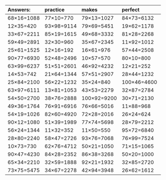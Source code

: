 | Answers: | practice | makes | perfect | ! |
| :--- | :--- | :--- | :--- | :--- |
| 68×16=1088 | 77×10=770 | 79×13=1027 | 84×73=6132 | 67×12=804 | 
| 12×35=420 | 93×98=9114 | 79×69=5451 | 19×62=1178 | 21×68=1428 | 
| 33×67=2211 | 85×19=1615 | 49×68=3332 | 81×28=2268 | 74×63=4662 | 
| 59×49=2891 | 32×30=960 | 35×67=2345 | 11×92=1012 | 95×74=7030 | 
| 25×61=1525 | 12×16=192 | 16×61=976 | 57×44=2508 | 36×41=1476 | 
| 90×77=6930 | 52×48=2496 | 10×57=570 | 80×10=800 | 15×90=1350 | 
| 63×99=6237 | 51×51=2601 | 46×92=4232 | 12×21=252 | 85×85=7225 | 
| 14×53=742 | 21×64=1344 | 57×51=2907 | 28×44=1232 | 10×90=900 | 
| 25×84=2100 | 56×22=1232 | 35×24=840 | 100×46=4600 | 21×56=1176 | 
| 63×97=6111 | 13×81=1053 | 43×53=2279 | 32×87=2784 | 46×36=1656 | 
| 54×50=2700 | 38×76=2888 | 100×92=9200 | 30×71=2130 | 45×55=2475 | 
| 49×36=1764 | 76×91=6916 | 76×66=5016 | 11×88=968 | 20×73=1460 | 
| 54×19=1026 | 82×60=4920 | 72×28=2016 | 26×24=624 | 58×49=2842 | 
| 90×12=1080 | 51×39=1989 | 77×74=5698 | 28×79=2212 | 69×27=1863 | 
| 56×24=1344 | 11×32=352 | 11×50=550 | 95×72=6840 | 72×87=6264 | 
| 28×80=2240 | 58×47=2726 | 93×76=7068 | 76×99=7524 | 29×46=1334 | 
| 10×73=730 | 62×76=4712 | 50×21=1050 | 71×15=1065 | 75×78=5850 | 
| 90×47=4230 | 84×28=2352 | 86×38=3268 | 50×20=1000 | 63×96=6048 | 
| 65×34=2210 | 32×59=1888 | 92×21=1932 | 32×85=2720 | 89×72=6408 | 
| 73×75=5475 | 34×67=2278 | 42×94=3948 | 26×62=1612 | 67×75=5025 | 
